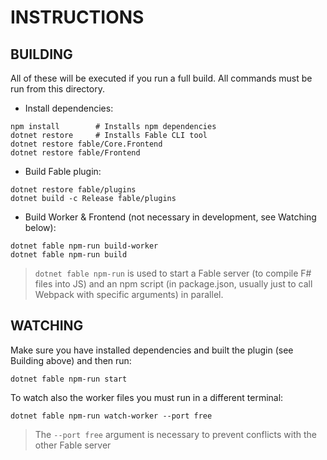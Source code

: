 # INSTRUCTIONS

## BUILDING

All of these will be executed if you run a full build. All commands must be run from this directory.

- Install dependencies:

```shell
npm install        # Installs npm dependencies
dotnet restore     # Installs Fable CLI tool
dotnet restore fable/Core.Frontend
dotnet restore fable/Frontend
```

- Build Fable plugin:

```shell
dotnet restore fable/plugins
dotnet build -c Release fable/plugins
```

- Build Worker & Frontend (not necessary in development, see Watching below):

```shell
dotnet fable npm-run build-worker
dotnet fable npm-run build
```

> `dotnet fable npm-run` is used to start a Fable server (to compile F# files into JS) and an npm script
  (in package.json, usually just to call Webpack with specific arguments) in parallel.

## WATCHING

Make sure you have installed dependencies and built the plugin (see Building above) and then run:

```shell
dotnet fable npm-run start
```

To watch also the worker files you must run in a different terminal:

```shell
dotnet fable npm-run watch-worker --port free
```

> The `--port free` argument is necessary to prevent conflicts with the other Fable server